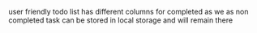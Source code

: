 user friendly todo list
has different columns for completed as we as non completed task
can be stored in local storage and will remain there
